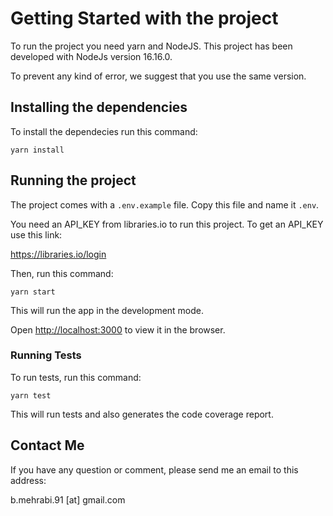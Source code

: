 
# Getting Started with the project

To run the project you need yarn and NodeJS. This project has been developed with NodeJs version 16.16.0.

To prevent any kind of error, we suggest that you use the same version.

## Installing the dependencies

To install the dependecies run this command:

`yarn install`

## Running the project
The project comes with a `.env.example` file. Copy this file and name it `.env`.

You need an API_KEY from libraries.io to run this project. To get an API_KEY use this link:

https://libraries.io/login

Then, run this command:

`yarn start`

This will run the app in the development mode.

Open [http://localhost:3000](http://localhost:3000) to view it in the browser.


### Running Tests

To run tests, run this command:

`yarn test`

This will run tests and also generates the code coverage report.


## Contact Me

If you have any question or comment, please send me an email to this address:

b.mehrabi.91 [at] gmail.com